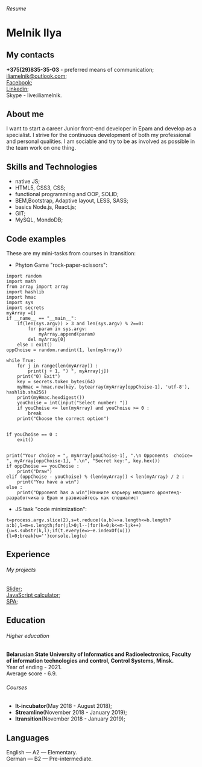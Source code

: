 ###### Resume
# Melnik Ilya  
## My contacts  
**+375(29)835-35-03** - preferred means of communication;  
  iliamelnik@outlook.com;  
  [Facebook](https://www.facebook.com/profile.php?id=100006719685274);  
  [Linkedin](https://www.linkedin.com/in/ilya-melnik/);  
  Skype - live:iliamelnik.  
## About me
I want to start a career Junior front-end developer in Epam and develop as a specialist. I strive for the continuous development of both my professional and personal qualities. I am sociable and try to be as involved as possible in the team work on one thing.  
## Skills and Technologies    
* native JS;  
* HTML5, CSS3, CSS;
* functional programming and OOP, SOLID;
* BEM,Bootstrap, Adaptive layout, LESS, SASS;
* basics Node.js, React.js;
* GIT;
* MySQL, MondoDB;
## Code examples  
These are my mini-tasks from courses in Itransition: 
* Phyton Game "rock-paper-scissors":
```
import random
import math
from array import array
import hashlib 
import hmac
import sys
import secrets
myArray =[]
if __name__ == "__main__":
    if(len(sys.argv)) > 3 and len(sys.argv) % 2==0:
        for param in sys.argv:
            myArray.append(param)
        del myArray[0]
    else : exit()
oppChoise = random.randint(1, len(myArray))

while True:
    for j in range(len(myArray)) :
        print(j + 1, ") ", myArray[j])
    print("0) Exit")
    key = secrets.token_bytes(64)
    myHmac = hmac.new(key, bytearray(myArray[oppChoise-1], 'utf-8'), hashlib.sha256) 
    print(myHmac.hexdigest())
    youChoise = int(input("Select number: "))
    if youChoise <= len(myArray) and youChoise >= 0 :
        break
    print("Сhoose the correct option")


if youChoise == 0 :
    exit()  


print("Your choice = ", myArray[youChoise-1], ".\n Opponents  choice= ", myArray[oppChoise-1], ".\n", "Secret key:", key.hex())
if oppChoise == youChoise :
    print("Draw")
elif (oppChoise - youChoise) % (len(myArray)) < len(myArray) / 2 :
    print("You have a win")
else :
    print("Opponent has a win")Начните карьеру младшего фронтенд-разработчика в Epam и развивайтесь как специалист
```
* JS task "code minimization":
```
t=process.argv.slice(2),s=t.reduce((a,b)=>a.length<=b.length?a:b),l=m=s.length;for(;l>0;l--)for(k=0;k<=m-l;k++){u=s.substr(k,l);if(t.every(e=>~e.indexOf(u))){l=0;break}u=''}console.log(u)
```
## Experience
###### My projects  
[Slider](http://wowslider.com/slider-js-utter-blinds-demo.html);  
[JavaScript calculator](https://codepen.io/giana/pen/GJMBEv);  
[SPA](https://meduza.io/);  
## Education
###### Higher education  
**Belarusian State University of Informatics and Radioelectronics, Faculty of information technologies and control, Control Systems, Minsk.**       
Year of ending - 2021.  
Average score - 6.9.
###### Courses
* **It-incubator**(May 2018 - August 2018);     
* **Streamline**(November 2018 - January 2019);   
* **Itransition**(November 2018 - January 2019);
## Languages  
English — A2 — Elementary.  
German — B2 — Pre-intermediate.  
